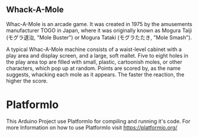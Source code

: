 ## Whack-A-Mole
Whac-A-Mole is an arcade game. It was created in 1975 by the amusements manufacturer TOGO in Japan, where it was originally known as Mogura Taiji (モグラ退治, "Mole Buster") or Mogura Tataki (モグラたたき, "Mole Smash").

A typical Whac-A-Mole machine consists of a waist-level cabinet with a play area and display screen, and a large, soft mallet. Five to eight holes in the play area top are filled with small, plastic, cartoonish moles, or other characters, which pop up at random. Points are scored by, as the name suggests, whacking each mole as it appears. The faster the reaction, the higher the score.

# PlatformIo
This Arduino Project use PlatformIo for compiling and running it's code. 
For more Information on how to use PlatformIo visit https://platformio.org/